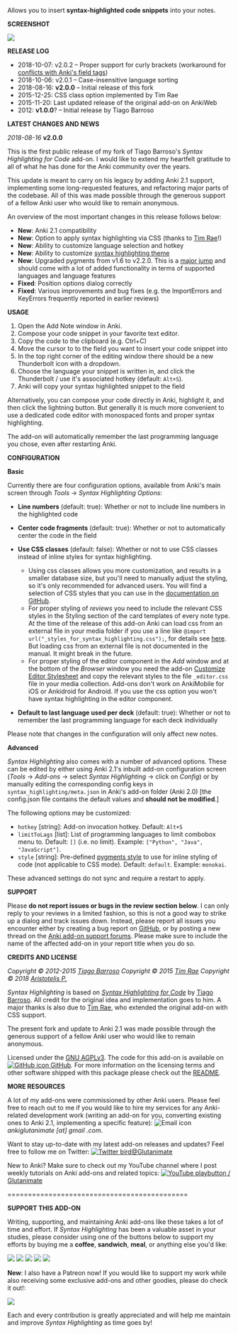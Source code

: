 
Allows you to insert **syntax-highlighted code snippets** into your notes.

**SCREENSHOT**

![](https://raw.githubusercontent.com/glutanimate/syntax-highlighting/master/screenshots/screenshot_python.png)

**RELEASE LOG**

- 2018-10-07: v2.0.2 – Proper support for curly brackets (workaround for [conflicts with Anki's field tags](https://anki.tenderapp.com/discussions/ankidesktop/15367-escape-field-tags-curly-brackets))
- 2018-10-06: v2.0.1 – Case-insensitive language sorting
- 2018-08-16: **v2.0.0** – Initial release of this fork
- 2015-12-25: CSS class option implemented by Tim Rae
- 2015-11-20: Last updated release of the original add-on on AnkiWeb
- 2012: **v1.0.0**? – Initial release by Tiago Barroso

**LATEST CHANGES AND NEWS**

*2018-08-16* **v2.0.0**

This is the first public release of my fork of Tiago Barroso's *Syntax Highlighting for Code* add-on. I would like to extend my heartfelt gratitude to all of what he has done for the Anki community over the years.

This update is meant to carry on his legacy by adding Anki 2.1 support, implementing some long-requested features, and refactoring major parts of the codebase. All of this was made possible through the generous support of a fellow Anki user who would like to remain anonymous.

An overview of the most important changes in this release follows below:

- **New**: Anki 2.1 compatibility
- **New**: Option to apply syntax highlighting via CSS (thanks to [Tim Rae](https://github.com/timrae/SyntaxHighlight)!)
- **New**: Ability to customize language selection and hotkey
- **New**: Ability to customize [syntax highlighting theme](https://help.farbox.com/pygments.html)
- **New**: Upgraded pygments from v1.6 to v2.2.0. This is a [major jump](http://pygments.org/docs/changelog/#version-2-2-0) and should come with a lot of added functionality in terms of supported languages and language features
- **Fixed**: Position options dialog correctly
- **Fixed**: Various improvements and bug fixes (e.g. the ImportErrors and KeyErrors frequently reported in earlier reviews)

**USAGE**

1. Open the Add Note window in Anki.
2. Compose your code snippet in your favorite text editor.
3. Copy the code to the clipboard (e.g. Ctrl+C)
4. Move the cursor to to the field you want to insert your code snippet into
5. In the top right corner of the editing window there should be a new Thunderbolt icon with a dropdown.
6. Choose the language your snippet is written in, and click the Thunderbolt / use it's associated hotkey (default: `Alt+S`).
7. Anki will copy your syntax highlighted snippet to the field

Alternatively, you can compose your code directly in Anki, highlight it, and then click the lightning button. But generally it is much more convenient to use a dedicated code editor with monospaced fonts and proper syntax highlighting.

The add-on will automatically remember the last programming language you chose, even after restarting Anki.

**CONFIGURATION**

**Basic**

Currently there are four configuration options, available from Anki's main screen through *Tools* → *Syntax Highlighting Options*:

- **Line numbers** (default: true): Whether or not to include line numbers in the highlighted code
- **Center code fragments** (default: true): Whether or not to automatically center the code in the field
- **Use CSS classes** (default: false): Whether or not to use CSS classes instead of inline styles for syntax highlighting.

    - Using css classes allows you more customization, and results in a smaller database size, but you'll need to manually adjust the styling, so it's only recommended for advanced users. You will find a selection of CSS styles that you can use in the [documentation on GitHub](https://github.com/glutanimate/syntax-highlighting/blob/master/docs/css.md). 
    - For proper styling of *reviews* you need to include the relevant CSS styles in the Styling section of the card templates of every note type. At the time of the release of this add-on Anki can load css from an external file in your media folder if you use  a line like `@import url("_styles_for_syntax_highlighting.css");`, for details see [here](https://apps.ankiweb.net/docs/manual.html#media18). But loading css from an external file is not documented in the manual. It might break in the future.
    - For proper styling of the editor component in the *Add* window and at the bottom of the *Browser* window you need the add-on [Customize Editor Stylesheet](https://ankiweb.net/shared/info/1215991469) and copy the relevant styles to the file `_editor.css` file in your media collection. Add-ons don't work on AnkiMobile for iOS or Ankidroid for Android. If you use the css option you won't have syntax highlighting in the editor component.

- **Default to last language used per deck** (default: true): Whether or not to remember the last programming language for each deck individually

Please note that changes in the configuration will only affect new notes.

**Advanced**

*Syntax Highlighting* also comes with a number of advanced options. These can be edited by either using Anki 2.1's inbuilt add-on configuration screen (*Tools* → *Add-ons* → select *Syntax Highlighting* → click on *Config*) or by manually editing the corresponding config keys in `syntax_highlighting/meta.json` in Anki's add-on folder (Anki 2.0) [the config.json file contains the default values and **should not be modified**.]

The following options may be customized:

- `hotkey` [string]: Add-on invocation hotkey. Default: `Alt+S`
- `limitToLags` [list]: List of programming languages to limit combobox menu to. Default: `[]` (i.e. no limit). Example: `["Python", "Java", "JavaScript"]`.
- `style` [string]: Pre-defined [pygments style](https://help.farbox.com/pygments.html) to use for inline styling of code (not applicable to CSS mode). Default: `default`. Example: `monokai`.

These advanced settings do not sync and require a restart to apply.

**SUPPORT**

Please **do not report issues or bugs in the review section below**. I can only reply to your reviews in a limited fashion, so this is not a good way to strike up a dialog and track issues down. Instead, please report all issues you encounter either by creating a bug report on [GitHub](https://github.com/glutanimate/syntax-highlighting/issues), or by posting a new thread on the [Anki add-on support forums](https://anki.tenderapp.com/discussions/add-ons). Please make sure to include the name of the affected add-on in your report title when you do so.

**CREDITS AND LICENSE**

*Copyright © 2012-2015 [Tiago Barroso](https://github.com/tmbb)*
*Copyright © 2015 [Tim Rae](https://github.com/timrae)*
*Copyright © 2018 [Aristotelis P.](https://glutanimate.com/)*

*Syntax Highlighting* is based on [*Syntax Highlighting for Code*](https://github.com/tmbb/SyntaxHighlight) by [Tiago Barroso](https://github.com/tmbb). All credit for the original idea and implementation goes to him. A major thanks is also due to [Tim Rae](https://github.com/timrae), who extended the original add-on with CSS support.

The present fork and update to Anki 2.1 was made possible through the generous support of a fellow Anki user who would like to remain anonymous.

Licensed under the [GNU AGPLv3](https://www.gnu.org/licenses/agpl.html). The code for this add-on is available on [![GitHub icon](https://glutanimate.com/logos/github.svg) GitHub](https://github.com/glutanimate/syntax-highlighting). For more information on the licensing terms and other software shipped with this package please check out the [README](https://github.com/glutanimate/syntax-highlighting#credits).

**MORE RESOURCES**

A lot of my add-ons were commissioned by other Anki users. Please feel free to reach out to me if you would like to hire my services for any Anki-related development work (writing an add-on for you, converting existing ones to Anki 2.1, implementing a specific feature): ![Email icon](https://glutanimate.com/logos/email.svg) <em>ankiglutanimate [αt] gmail .com</em>. 

Want to stay up-to-date with my latest add-on releases and updates? Feel free to follow me on Twitter: [![Twitter bird](https://glutanimate.com/logos/twitter.svg)@Glutanimate](https://twitter.com/glutanimate)

New to Anki? Make sure to check out my YouTube channel where I post weekly tutorials on Anki add-ons and related topics: [![YouTube playbutton](https://glutanimate.com/logos/youtube.svg) / Glutanimate](https://www.youtube.com/c/glutanimate)

============================================

**SUPPORT THIS ADD-ON**

Writing, supporting, and maintaining Anki add-ons like these takes a lot of time and effort. If *Syntax Highlighting* has been a valuable asset in your studies, please consider using one of the buttons below to support my efforts by buying me a **coffee**, **sandwich**, **meal**, or anything else you'd like:

![](https://glutanimate.com/logos/paypal.svg)        [![](https://glutanimate.com/logos/contrib_btnsw_coffee.svg)](https://www.paypal.com/cgi-bin/webscr?cmd=_s-xclick&hosted_button_id=4FT9NG3NJMY4U&on0=Project&os0=syntax-highlighting "Buy me a coffee ☺")    [![](https://glutanimate.com/logos/contrib_btnsw_sandwich.svg)](https://www.paypal.com/cgi-bin/webscr?cmd=_s-xclick&hosted_button_id=YKSP7QF45Y7SJ&on0=Project&os0=syntax-highlighting "Buy me a burger 😊")    [![](https://glutanimate.com/logos/contrib_btnsw_meal.svg)](https://www.paypal.com/cgi-bin/webscr?cmd=_s-xclick&hosted_button_id=MVDM6JAL2R5JA&on0=Project&os0=syntax-highlighting "Buy me a meal 😄")    [![](https://glutanimate.com/logos/contrib_btnsw_custom.svg)](https://www.paypal.com/cgi-bin/webscr?cmd=_s-xclick&hosted_button_id=EYNV4ECSKBGE4&on0=Project&os0=syntax-highlighting "Contribute a custom amount ☺")

**New**: I also have a Patreon now! If you would like to support my work while also receiving some exclusive add-ons and other goodies, please do check it out!:

[![](https://glutanimate.com/logos/patreon_button.svg)](https://www.patreon.com/glutanimate "Support me on Patreon 😄")

Each and every contribution is greatly appreciated and will help me maintain and improve *Syntax Highlighting* as time goes by!
